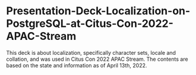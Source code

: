 # Presentation-Deck-Localization-on-PostgreSQL-at-Citus-Con-2022-APAC-Stream
This deck is about localization, specifically character sets, locale and collation, and was used in Citus Con 2022 APAC Stream. The contents are based on the state and information as of April 13th, 2022.
